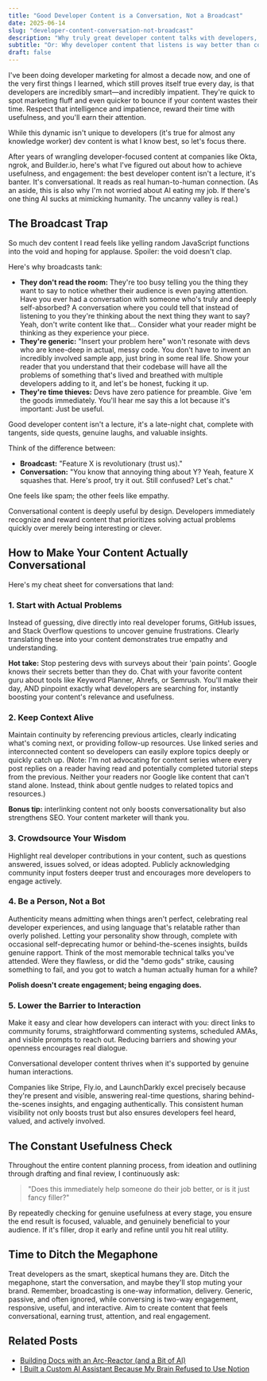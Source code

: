 ```yaml
---
title: "Good Developer Content is a Conversation, Not a Broadcast"
date: 2025-06-14
slug: "developer-content-conversation-not-broadcast"
description: "Why truly great developer content talks with developers, not at them, and how to get it right."
subtitle: "Or: Why developer content that listens is way better than content that just talks"
draft: false
---
```


<!-- Start writing your post below this line --> 

I've been doing developer marketing for almost a decade now, and one of the very first things I learned, which still proves itself true every day, is that developers are incredibly smart—and incredibly impatient. They're quick to spot marketing fluff and even quicker to bounce if your content wastes their time. Respect that intelligence and impatience, reward their time with usefulness, and you'll earn their attention.

While this dynamic isn't unique to developers (it's true for almost any knowledge worker) dev content is what I know best, so let's focus there.

After years of wrangling developer-focused content at companies like Okta, ngrok, and Builder.io, here's what I've figured out about how to achieve usefulness, and engagement: the best developer content isn't a lecture, it's banter. It's conversational. It reads as real human-to-human connection. (As an aside, this is also why I'm not worried about AI eating my job. If there's one thing AI sucks at mimicking humanity. The uncanny valley is real.)

## The Broadcast Trap

So much dev content I read feels like yelling random JavaScript functions into the void and hoping for applause. Spoiler: the void doesn't clap.

Here's why broadcasts tank:

- **They don't read the room:** They're too busy telling you the thing they want to say to notice whether their audience is even paying attention. Have you ever had a conversation with someone who's truly and deeply self-absorbed? A conversation where you could tell that instead of listening to you they're thinking about the next thing they want to say? Yeah, don't write content like that... Consider what your reader might be thinking as they experience your piece.
- **They're generic:** "Insert your problem here" won't resonate with devs who are knee-deep in actual, messy code. You don't have to invent an incredibly involved sample app, just bring in some real life. Show your reader that you understand that their codebase will have all the problems of something that's lived and breathed with multiple developers adding to it, and let's be honest, fucking it up. 
- **They're time thieves:** Devs have zero patience for preamble. Give 'em the goods immediately. You'll hear me say this a lot because it's important: Just be useful.

Good developer content isn't a lecture, it's a late-night chat, complete with tangents, side quests, genuine laughs, and valuable insights.

Think of the difference between:

- **Broadcast:** "Feature X is revolutionary (trust us)."
- **Conversation:** "You know that annoying thing about Y? Yeah, feature X squashes that. Here's proof, try it out. Still confused? Let's chat."

One feels like spam; the other feels like empathy.

Conversational content is deeply useful by design. Developers immediately recognize and reward content that prioritizes solving actual problems quickly over merely being interesting or clever.

## How to Make Your Content Actually Conversational

Here's my cheat sheet for conversations that land:

### 1. Start with Actual Problems

Instead of guessing, dive directly into real developer forums, GitHub issues, and Stack Overflow questions to uncover genuine frustrations. Clearly translating these into your content demonstrates true empathy and understanding.

**Hot take:** Stop pestering devs with surveys about their 'pain points'. Google knows their secrets better than they do. Chat with your favorite content guru about tools like Keyword Planner, Ahrefs, or Semrush. You'll make their day, AND pinpoint exactly what developers are searching for, instantly boosting your content's relevance and usefulness.

### 2. Keep Context Alive

Maintain continuity by referencing previous articles, clearly indicating what's coming next, or providing follow-up resources. Use linked series and interconnected content so developers can easily explore topics deeply or quickly catch up. (Note: I'm not advocating for content series where every post replies on a reader having read and potentially completed tutorial steps from the previous. Neither your readers nor Google like content that can't stand alone. Instead, think about gentle nudges to related topics and resources.)

**Bonus tip:** interlinking content not only boosts conversationality but also strengthens SEO. Your content marketer will thank you.

### 3. Crowdsource Your Wisdom

Highlight real developer contributions in your content, such as questions answered, issues solved, or ideas adopted. Publicly acknowledging community input fosters deeper trust and encourages more developers to engage actively.

### 4. Be a Person, Not a Bot

Authenticity means admitting when things aren't perfect, celebrating real developer experiences, and using language that's relatable rather than overly polished. Letting your personality show through, complete with occasional self-deprecating humor or behind-the-scenes insights, builds genuine rapport. Think of the most memorable technical talks you've attended. Were they flawless, or did the "demo gods" strike, causing something to fail, and you got to watch a human actually human for a while?

**Polish doesn't create engagement; being engaging does.**

### 5. Lower the Barrier to Interaction

Make it easy and clear how developers can interact with you: direct links to community forums, straightforward commenting systems, scheduled AMAs, and visible prompts to reach out. Reducing barriers and showing your openness encourages real dialogue.

Conversational developer content thrives when it's supported by genuine human interactions.

Companies like Stripe, Fly.io, and LaunchDarkly excel precisely because they're present and visible, answering real-time questions, sharing behind-the-scenes insights, and engaging authentically. This consistent human visibility not only boosts trust but also ensures developers feel heard, valued, and actively involved.

## The Constant Usefulness Check

Throughout the entire content planning process, from ideation and outlining through drafting and final review, I continuously ask:

> "Does this immediately help someone do their job better, or is it just fancy filler?"

By repeatedly checking for genuine usefulness at every stage, you ensure the end result is focused, valuable, and genuinely beneficial to your audience. If it's filler, drop it early and refine until you hit real utility.

## Time to Ditch the Megaphone

Treat developers as the smart, skeptical humans they are. Ditch the megaphone, start the conversation, and maybe they'll stop muting your brand. Remember, broadcasting is one-way information, delivery. Generic, passive, and often ignored, while conversing is two-way engagement, responsive, useful, and interactive. Aim to create content that feels conversational, earning trust, attention, and real engagement.

## Related Posts

- [Building Docs with an Arc-Reactor (and a Bit of AI)](/thoughts/2025-06-13/meet-guideforge/)
- [I Built a Custom AI Assistant Because My Brain Refused to Use Notion](/thoughts/2025-06-12/meet-guppi/)